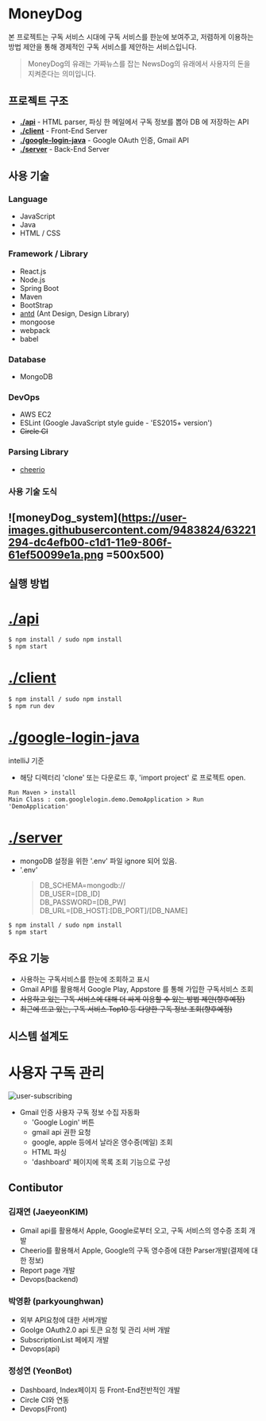 # MoneyDog  
본 프로젝트는 구독 서비스 시대에 구독 서비스를 한눈에 보여주고, 저렴하게 이용하는 방법 제안을 통해 경제적인 구독 서비스를 제안하는 서비스입니다.

> MoneyDog의 유래는 가짜뉴스를 잡는 NewsDog의 유래에서 사용자의 돈을 지켜준다는 의미입니다.

## 프로젝트 구조
* **[./api](https://git.swmgit.org/root/p1022_moneydog/tree/master/api)** - HTML parser, 파싱 한 메일에서 구독 정보를 뽑아 DB 에 저장하는 API
* **[./client](https://git.swmgit.org/root/p1022_moneydog/tree/master/client)** - Front-End Server
* **[./google-login-java](https://git.swmgit.org/root/p1022_moneydog/tree/master/google-login-java)** - Google OAuth 인증, Gmail API
* **[./server](https://git.swmgit.org/root/p1022_moneydog/tree/master/server)** - Back-End Server  

## 사용 기술

### Language
* JavaScript
* Java
* HTML / CSS

### Framework / Library
* React.js
* Node.js
* Spring Boot
* Maven
* BootStrap
* [antd](https://ant.design) (Ant Design, Design Library)
* mongoose
* webpack
* babel

### Database
* MongoDB

### DevOps
* AWS EC2
* ESLint (Google JavaScript style guide - 'ES2015+ version')
* ~~Circle CI~~

### Parsing Library
* [cheerio](https://github.com/cheeriojs/cheerio)

### 사용 기술 도식
## ![moneyDog_system](https://user-images.githubusercontent.com/9483824/63221294-dc4efb00-c1d1-11e9-806f-61ef50099e1a.png =500x500)


## 실행 방법
[./api](https://git.swmgit.org/root/p1022_moneydog/tree/master/api)
===


```
$ npm install / sudo npm install
$ npm start
```

[./client](https://git.swmgit.org/root/p1022_moneydog/tree/master/client)
===
```
$ npm install / sudo npm install
$ npm run dev
```

[./google-login-java](https://git.swmgit.org/root/p1022_moneydog/tree/master/google-login-java)
===

intelliJ 기준  

* 해당 디렉터리 'clone' 또는 다운로드 후, 'import project' 로 프로젝트 open. 
```
Run Maven > install
Main Class : com.googlelogin.demo.DemoApplication > Run 'DemoApplication'
```

[./server](https://git.swmgit.org/root/p1022_moneydog/tree/master/server)
===

* mongoDB 설정을 위한 '.env' 파일 ignore 되어 있음.
* '.env'
    > DB_SCHEMA=mongodb://   
    DB_USER=[DB_ID]  
    DB_PASSWORD=[DB_PW]  
    DB_URL=[DB_HOST]:[DB_PORT]/[DB_NAME]
  

```
$ npm install / sudo npm install
$ npm start
```

## 주요 기능  

- 사용하는 구독서비스를 한눈에 조회하고 표시
- Gmail API를 활용해서 Google Play, Appstore 를 통해 가입한 구독서비스 조회
- ~~사용하고 있는 구독 서비스에 대해 더 싸게 이용할 수 있는 방법 제안(향후예정)~~
- ~~최근에 뜨고 있는, 구독 서비스 Top10 등 다양한 구독 정보 조회(향후예정)~~

## 시스템 설계도  
사용자 구독 관리
===
![user-subscribing](https://user-images.githubusercontent.com/20623970/63229197-ed7f2280-c238-11e9-963b-eff2092a5b52.png)
  
* Gmail 인증 사용자 구독 정보 수집 자동화
    * 'Google Login' 버튼
    * gmail api 권한 요청
    * google, apple 등에서 날라온 영수증(메일) 조회
    * HTML 파싱
    * 'dashboard' 페이지에 목록 조회 기능으로 구성

## Contibutor  
### 김재연 (JaeyeonKIM)

- Gmail api를 활용해서 Apple, Google로부터 오고, 구독 서비스의 영수증 조회 개발
- Cheerio를 활용해서 Apple, Google의 구독 영수증에 대한 Parser개발(결제에 대한 정보)
- Report page 개발
- Devops(backend)

### 박영환 (parkyounghwan)

- 외부 API요청에 대한 서버개발
- Goolge OAuth2.0 api 토큰 요청 및 관리 서버 개발
- SubscriptionList 페에지 개발
- Devops(api)

### 정성연 (YeonBot)

- Dashboard, Index페이지 등 Front-End전반적인 개발
- Circle CI와 연동
- Devops(Front)
